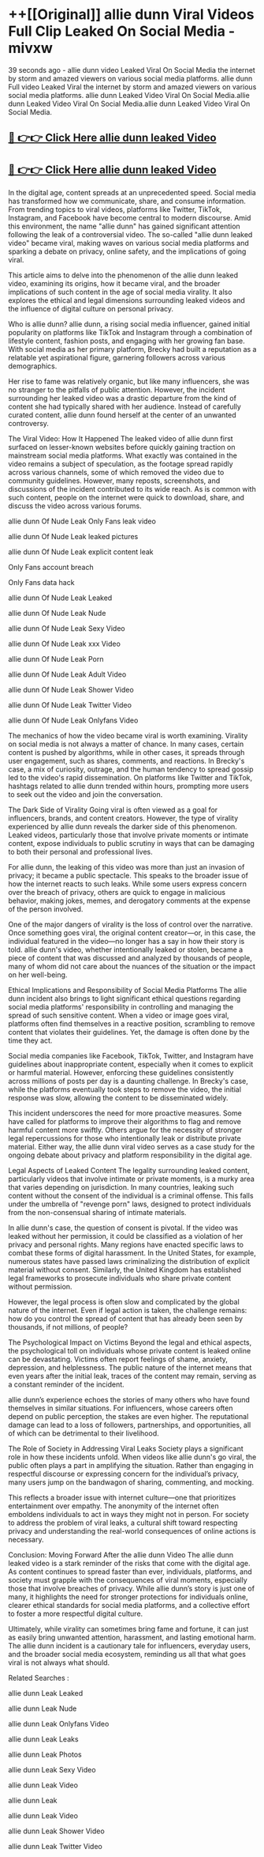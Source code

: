 # ++[[Original]] allie dunn Viral Videos Full Clip Leaked On Social Media - mivxw<br>

39 seconds ago - allie dunn video Leaked Viral On Social Media the internet by storm and amazed viewers on various social media platforms.
allie dunn Full video Leaked Viral the internet by storm and amazed viewers on various social media platforms. allie dunn Leaked Video Viral On Social Media.allie dunn Leaked Video Viral On Social Media.allie dunn Leaked Video Viral On Social Media.<br>


## [🔴 👉👉 Click Here allie dunn leaked Video ](https://onlyclips.site?title=allie_dunn&ref=git)

## [🔴 👉👉 Click Here allie dunn leaked Video ](https://onlyclips.site?title=allie_dunn&ref=git)

In the digital age, content spreads at an unprecedented speed. Social media has transformed how we communicate, share, and consume information. From trending topics to viral videos, platforms like Twitter, TikTok, Instagram, and Facebook have become central to modern discourse. Amid this environment, the name "allie dunn" has gained significant attention following the leak of a controversial video. The so-called "allie dunn leaked video" became viral, making waves on various social media platforms and sparking a debate on privacy, online safety, and the implications of going viral.

This article aims to delve into the phenomenon of the allie dunn leaked video, examining its origins, how it became viral, and the broader implications of such content in the age of social media virality. It also explores the ethical and legal dimensions surrounding leaked videos and the influence of digital culture on personal privacy.

Who is allie dunn?
allie dunn, a rising social media influencer, gained initial popularity on platforms like TikTok and Instagram through a combination of lifestyle content, fashion posts, and engaging with her growing fan base. With social media as her primary platform, Brecky had built a reputation as a relatable yet aspirational figure, garnering followers across various demographics.

Her rise to fame was relatively organic, but like many influencers, she was no stranger to the pitfalls of public attention. However, the incident surrounding her leaked video was a drastic departure from the kind of content she had typically shared with her audience. Instead of carefully curated content, allie dunn found herself at the center of an unwanted controversy.

The Viral Video: How It Happened
The leaked video of allie dunn first surfaced on lesser-known websites before quickly gaining traction on mainstream social media platforms. What exactly was contained in the video remains a subject of speculation, as the footage spread rapidly across various channels, some of which removed the video due to community guidelines. However, many reposts, screenshots, and discussions of the incident contributed to its wide reach. As is common with such content, people on the internet were quick to download, share, and discuss the video across various forums.

allie dunn Of Nude Leak Only Fans leak video

allie dunn Of Nude Leak leaked pictures

allie dunn Of Nude Leak explicit content leak

Only Fans account breach

Only Fans data hack

allie dunn Of Nude Leak Leaked

allie dunn Of Nude Leak Nude

allie dunn Of Nude Leak Sexy Video

allie dunn Of Nude Leak xxx Video

allie dunn Of Nude Leak Porn

allie dunn Of Nude Leak Adult Video

allie dunn Of Nude Leak Shower Video

allie dunn Of Nude Leak Twitter Video

allie dunn Of Nude Leak Onlyfans Video

The mechanics of how the video became viral is worth examining. Virality on social media is not always a matter of chance. In many cases, certain content is pushed by algorithms, while in other cases, it spreads through user engagement, such as shares, comments, and reactions. In Brecky's case, a mix of curiosity, outrage, and the human tendency to spread gossip led to the video's rapid dissemination. On platforms like Twitter and TikTok, hashtags related to allie dunn trended within hours, prompting more users to seek out the video and join the conversation.

The Dark Side of Virality
Going viral is often viewed as a goal for influencers, brands, and content creators. However, the type of virality experienced by allie dunn reveals the darker side of this phenomenon. Leaked videos, particularly those that involve private moments or intimate content, expose individuals to public scrutiny in ways that can be damaging to both their personal and professional lives.

For allie dunn, the leaking of this video was more than just an invasion of privacy; it became a public spectacle. This speaks to the broader issue of how the internet reacts to such leaks. While some users express concern over the breach of privacy, others are quick to engage in malicious behavior, making jokes, memes, and derogatory comments at the expense of the person involved.

One of the major dangers of virality is the loss of control over the narrative. Once something goes viral, the original content creator—or, in this case, the individual featured in the video—no longer has a say in how their story is told. allie dunn's video, whether intentionally leaked or stolen, became a piece of content that was discussed and analyzed by thousands of people, many of whom did not care about the nuances of the situation or the impact on her well-being.

Ethical Implications and Responsibility of Social Media Platforms
The allie dunn incident also brings to light significant ethical questions regarding social media platforms' responsibility in controlling and managing the spread of such sensitive content. When a video or image goes viral, platforms often find themselves in a reactive position, scrambling to remove content that violates their guidelines. Yet, the damage is often done by the time they act.

Social media companies like Facebook, TikTok, Twitter, and Instagram have guidelines about inappropriate content, especially when it comes to explicit or harmful material. However, enforcing these guidelines consistently across millions of posts per day is a daunting challenge. In Brecky's case, while the platforms eventually took steps to remove the video, the initial response was slow, allowing the content to be disseminated widely.

This incident underscores the need for more proactive measures. Some have called for platforms to improve their algorithms to flag and remove harmful content more swiftly. Others argue for the necessity of stronger legal repercussions for those who intentionally leak or distribute private material. Either way, the allie dunn viral video serves as a case study for the ongoing debate about privacy and platform responsibility in the digital age.

Legal Aspects of Leaked Content
The legality surrounding leaked content, particularly videos that involve intimate or private moments, is a murky area that varies depending on jurisdiction. In many countries, leaking such content without the consent of the individual is a criminal offense. This falls under the umbrella of "revenge porn" laws, designed to protect individuals from the non-consensual sharing of intimate materials.

In allie dunn's case, the question of consent is pivotal. If the video was leaked without her permission, it could be classified as a violation of her privacy and personal rights. Many regions have enacted specific laws to combat these forms of digital harassment. In the United States, for example, numerous states have passed laws criminalizing the distribution of explicit material without consent. Similarly, the United Kingdom has established legal frameworks to prosecute individuals who share private content without permission.

However, the legal process is often slow and complicated by the global nature of the internet. Even if legal action is taken, the challenge remains: how do you control the spread of content that has already been seen by thousands, if not millions, of people?

The Psychological Impact on Victims
Beyond the legal and ethical aspects, the psychological toll on individuals whose private content is leaked online can be devastating. Victims often report feelings of shame, anxiety, depression, and helplessness. The public nature of the internet means that even years after the initial leak, traces of the content may remain, serving as a constant reminder of the incident.

allie dunn’s experience echoes the stories of many others who have found themselves in similar situations. For influencers, whose careers often depend on public perception, the stakes are even higher. The reputational damage can lead to a loss of followers, partnerships, and opportunities, all of which can be detrimental to their livelihood.

The Role of Society in Addressing Viral Leaks
Society plays a significant role in how these incidents unfold. When videos like allie dunn's go viral, the public often plays a part in amplifying the situation. Rather than engaging in respectful discourse or expressing concern for the individual’s privacy, many users jump on the bandwagon of sharing, commenting, and mocking.

This reflects a broader issue with internet culture—one that prioritizes entertainment over empathy. The anonymity of the internet often emboldens individuals to act in ways they might not in person. For society to address the problem of viral leaks, a cultural shift toward respecting privacy and understanding the real-world consequences of online actions is necessary.

Conclusion: Moving Forward After the allie dunn Video
The allie dunn leaked video is a stark reminder of the risks that come with the digital age. As content continues to spread faster than ever, individuals, platforms, and society must grapple with the consequences of viral moments, especially those that involve breaches of privacy. While allie dunn’s story is just one of many, it highlights the need for stronger protections for individuals online, clearer ethical standards for social media platforms, and a collective effort to foster a more respectful digital culture.

Ultimately, while virality can sometimes bring fame and fortune, it can just as easily bring unwanted attention, harassment, and lasting emotional harm. The allie dunn incident is a cautionary tale for influencers, everyday users, and the broader social media ecosystem, reminding us all that what goes viral is not always what should.

Related Searches :

allie dunn Leak Leaked

allie dunn Leak Nude

allie dunn Leak Onlyfans Video

allie dunn Leak Leaks

allie dunn Leak Photos

allie dunn Leak Sexy Video

allie dunn Leak Video

allie dunn Leak

allie dunn Leak Video

allie dunn Leak Shower Video

allie dunn Leak Twitter Video

